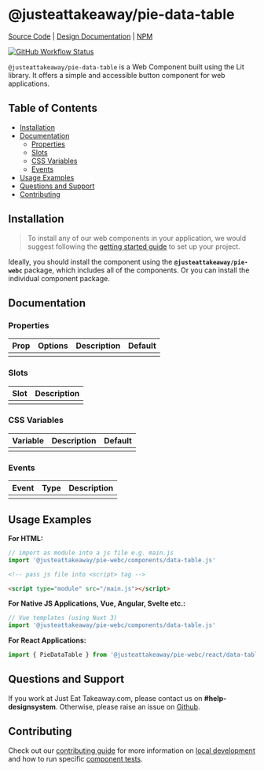 # @justeattakeaway/pie-data-table
[Source Code](https://github.com/justeattakeaway/pie/tree/main/packages/components/pie-data-table) | [Design Documentation](https://pie.design/components/data-table) | [NPM](https://www.npmjs.com/package/@justeattakeaway/pie-data-table)

<p>
  <a href="https://www.npmjs.com/@justeattakeaway/pie-data-table">
    <img alt="GitHub Workflow Status" src="https://img.shields.io/npm/v/@justeattakeaway/pie-data-table.svg">
  </a>
</p>

`@justeattakeaway/pie-data-table` is a Web Component built using the Lit library. It offers a simple and accessible button component for web applications.

## Table of Contents

- [Installation](#installation)
- [Documentation](#documentation)
  - [Properties](#properties)
  - [Slots](#slots)
  - [CSS Variables](#css-variables)
  - [Events](#events)
- [Usage Examples](#usage-examples)
- [Questions and Support](#questions-and-support)
- [Contributing](#contributing)

## Installation

> To install any of our web components in your application, we would suggest following the [getting started guide](https://webc.pie.design/?path=/docs/introduction-getting-started--docs) to set up your project.

Ideally, you should install the component using the **`@justeattakeaway/pie-webc`** package, which includes all of the components. Or you can install the individual component package.

## Documentation

### Properties
| Prop             | Options                                                                                                                                                                  | Description                                                                                                                                                                                                         | Default        |
|------------------|--------------------------------------------------------------------------------------------------------------------------------------------------------------------------|---------------------------------------------------------------------------------------------------------------------------------------------------------------------------------------------------------------------|----------------|
| | | | |

### Slots
| Slot     | Description                                                                                                                                                                                                                                                                         |
|----------|-------------------------------------------------------------------------------------------------------------------------------------------------------------------------------------------------------------------------------------------------------------------------------------|
|  | |

### CSS Variables
| Variable | Description                                                                                                                                                                                                                 | Default |
|----------|-----------------------------------------------------------------------------------------------------------------------------------------------------------------------------------------------------------------------------|---------|
| | | |

### Events
| Event | Type                                                                                                                                                                                                                 | Description |
|------------|-----------------------------------------------------------------------------------------------------------------------------------------------------------------------------------------------------------------------------|-------------|
| | | |

## Usage Examples

**For HTML:**

```js
// import as module into a js file e.g. main.js
import '@justeattakeaway/pie-webc/components/data-table.js'
```

```html
<!-- pass js file into <script> tag -->

<script type="module" src="/main.js"></script>
```

**For Native JS Applications, Vue, Angular, Svelte etc.:**

```js
// Vue templates (using Nuxt 3)
import '@justeattakeaway/pie-webc/components/data-table.js'

```

**For React Applications:**

```jsx
import { PieDataTable } from '@justeattakeaway/pie-webc/react/data-table.js';

```

## Questions and Support

If you work at Just Eat Takeaway.com, please contact us on **#help-designsystem**. Otherwise, please raise an issue on [Github](https://github.com/justeattakeaway/pie/issues).

## Contributing

Check out our [contributing guide](https://github.com/justeattakeaway/pie/wiki/Contributing-Guide) for more information on [local development](https://github.com/justeattakeaway/pie/wiki/Contributing-Guide#local-development) and how to run specific [component tests](https://github.com/justeattakeaway/pie/wiki/Contributing-Guide#testing).
